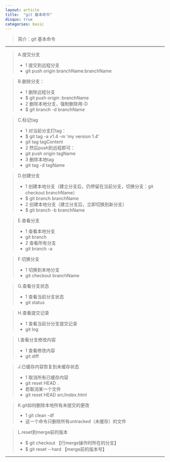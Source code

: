 ```yaml
---
layout: article
title:  "git 基本命令"
disqus: true
categories: basic
---
```


>简介：git 基本命令

---

> A.提交分支
> * 1 提交到远程分支
> * git push origin branchName:branchName

> B.删除分支：
> * 1 删除远程分支
> * $ git push origin :branchName
> * 2 删除本地分支，强制删除用-D
> * $ git branch -d branchName

> C.标记tag
> * 1 对当前分支打tag：
> * $ git tag -a v1.4 -m 'my version 1.4'
> * git tag tagContent
> * 2 然后push到远程即可：
> * git push origin tagName
> * 3 删除本地tag
> * git tag -d tagName

> D.创建分支
> * 1 创建本地分支（建立分支后，仍停留在当前分支，切换分支：git checkout branchName）
> * $ git branch branchName
> * 2 创建本地分支（建立分支后，立即切换到新分支）
> * $ git branch -b branchName

> E.查看分支
> * 1 查看本地分支
> * git branch
> * 2 查看所有分支
> * git branch -a

> F.切换分支
> * 1 切换到本地分支
> * git checkout  branchName

> G.查看分支状态
> * 1 查看当前分支状态
> * git status

> H.查看提交记录
> * 1 查看当前分分支提交记录
> * git log

> I.查看分支修改内容
> * 1 查看修改内容
> * git diff	

> J.已缓存内容恢复到未缓存状态
> * 1 取消所有已缓存内容
> * git reset HEAD .
> * 若取消某一个文件
> * git reset HEAD src/index.html

> K.git如何删除本地所有未提交的更改
> * 1 git clean -df
> * 这一个命令只删除所有untracked（未缓存）的文件

> L.reset到merge前的版本
> * $ git checkout 【行merge操作时所在的分支】
> * $ git reset --hard 【merge前的版本号】

----

